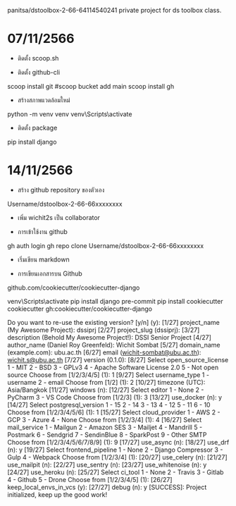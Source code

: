 panitsa/dstoolbox-2-66-64114540241
  private project for ds toolbox class.

# 07/11/2566
  + ติดตั้ง scoop.sh

  + ติดตั้ง github-cli

  scoop install git
  #scoop bucket add main
  scoop install gh
  + สร้างสภาพแวดล้อมใหม่

  python -m venv venv
  venv\Scripts\activate
 + ติดตั้ง package

  pip install django

# 14/11/2566
  + สร้าง github repository ของตัวเอง

  Username/dstoolbox-2-66-66xxxxxxxx
  + เพิ่ม wichit2s เป็น collaborator

 + การเข้าใช้งาน github

  gh auth login
  gh repo clone Username/dstoolbox-2-66-66xxxxxxxx
 + เริ่มเขียน markdown

 + การเขียนเอกสารบน Github

 github.com/cookiecutter/cookiecutter-django

 venv\Scripts\activate pip install django pre-commit pip install cookiecutter cookiecutter gh:cookiecutter/cookiecutter-django

 Do you want to re-use the existing version? [y/n] (y):
  [1/27] project_name (My Awesome Project): dssiprj
  [2/27] project_slug (dssiprj):
  [3/27] description (Behold My Awesome Project!): DSSI Senior Project
  [4/27] author_name (Daniel Roy Greenfeld): Wichit Sombat
  [5/27] domain_name (example.com): ubu.ac.th
  [6/27] email (wichit-sombat@ubu.ac.th): wichit.s@ubu.ac.th
  [7/27] version (0.1.0):
  [8/27] Select open_source_license
    1 - MIT
    2 - BSD
    3 - GPLv3
    4 - Apache Software License 2.0
    5 - Not open source
    Choose from [1/2/3/4/5] (1): 1
  [9/27] Select username_type
    1 - username
    2 - email
    Choose from [1/2] (1): 2
  [10/27] timezone (UTC): Asia/Bangkok
  [11/27] windows (n):
  [12/27] Select editor
    1 - None
    2 - PyCharm
    3 - VS Code
    Choose from [1/2/3] (1): 3
  [13/27] use_docker (n): y
  [14/27] Select postgresql_version
    1 - 15
    2 - 14
    3 - 13
    4 - 12
    5 - 11
    6 - 10
    Choose from [1/2/3/4/5/6] (1): 1
  [15/27] Select cloud_provider
    1 - AWS
    2 - GCP
    3 - Azure
    4 - None
    Choose from [1/2/3/4] (1): 4
  [16/27] Select mail_service
    1 - Mailgun
    2 - Amazon SES
    3 - Mailjet
    4 - Mandrill
    5 - Postmark
    6 - Sendgrid
    7 - SendinBlue
    8 - SparkPost
    9 - Other SMTP
    Choose from [1/2/3/4/5/6/7/8/9] (1): 9
  [17/27] use_async (n):
  [18/27] use_drf (n): y
  [19/27] Select frontend_pipeline
    1 - None
    2 - Django Compressor
    3 - Gulp
    4 - Webpack
    Choose from [1/2/3/4] (1):
  [20/27] use_celery (n):
  [21/27] use_mailpit (n):
  [22/27] use_sentry (n):
  [23/27] use_whitenoise (n): y
  [24/27] use_heroku (n):
  [25/27] Select ci_tool
    1 - None
    2 - Travis
    3 - Gitlab
    4 - Github
    5 - Drone
    Choose from [1/2/3/4/5] (1):
  [26/27] keep_local_envs_in_vcs (y):
  [27/27] debug (n): y
 [SUCCESS]: Project initialized, keep up the good work!